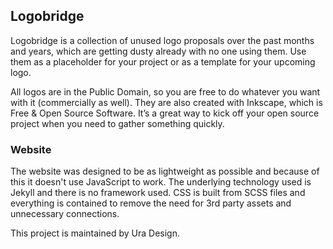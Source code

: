 ## Logobridge

Logobridge is a collection of unused logo proposals over the past months and years, which are getting dusty already with no one using them.
Use them as a placeholder for your project or as a template for your upcoming logo.

All logos are in the Public Domain, so you are free to do whatever you want with it (commercially as well).
They are also created with Inkscape, which is Free & Open Source Software.
It’s a great way to kick off your open source project when you need to gather something quickly.

### Website

The website was designed to be as lightweight as possible and because of this it doesn't use JavaScript to work. The underlying technology used is Jekyll and there is no framework used. CSS is built from SCSS files and everything is contained to remove the need for 3rd party assets and unnecessary connections.

This project is maintained by Ura Design.
